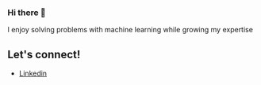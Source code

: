 ### Hi there 👋

<!--
**SSInimgba/SSInimgba** is a ✨ _special_ ✨ repository because its `README.md` (this file) appears on your GitHub profile.

Here are some ideas to get you started:

- 🔭 I’m currently working on ...
- 🌱 I’m currently learning ...
- 👯 I’m looking to collaborate on ...
- 🤔 I’m looking for help with ...
- 💬 Ask me about ...
- 📫 How to reach me: ...
- 😄 Pronouns: ...
- ⚡ Fun fact: ...
-->
I enjoy solving problems with machine learning while growing my expertise

## Let's connect! 
- [Linkedin](https://www.linkedin.com/in/samantha-sam-inimgba/)
